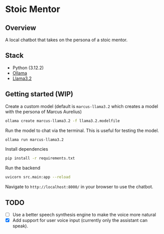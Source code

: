 # Stoic Mentor

## Overview
A local chatbot that takes on the persona of a stoic mentor.

## Stack
- Python (3.12.2)
- [Ollama](https://github.com/ollama/ollama)
- [Llama3.2](https://ollama.com/library/llama3.2)

## Getting started (WIP)

Create a custom model (default is `marcus-llama3.2` which creates a model with the persona of Marcus Aurelius)
```bash
ollama create marcus-llama3.2 -f llama3.2.modelfile
```

Run the model to chat via the terminal. This is useful for testing the model.
```bash
ollama run marcus-llama3.2
```

Install dependencies
```bash
pip install -r requirements.txt
```

Run the backend
```bash
uvicorn src.main:app --reload
```

Navigate to `http://localhost:8000/` in your browser to use the chatbot.

## TODO
- [ ] Use a better speech synthesis engine to make the voice more natural
- [x] Add support for user voice input (currently only the assistant can speak).